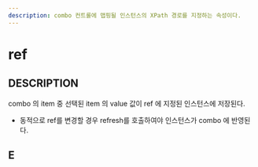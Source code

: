 ```yaml
---
description: combo 컨트롤에 맵핑될 인스턴스의 XPath 경로를 지정하는 속성이다.
---
```


# ref

## DESCRIPTION

combo 의 item 중 선택된 item 의 value 값이 ref 에 지정된 인스턴스에 저장된다.

* 동적으로 ref를 변경할 경우 refresh를 호출하여야 인스턴스가 combo 에 반영된다. 

## E



